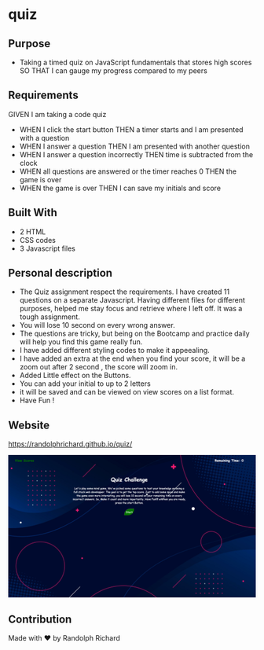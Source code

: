 # quiz


## Purpose
* Taking a timed quiz on JavaScript fundamentals that stores high scores
SO THAT I can gauge my progress compared to my peers

## Requirements
GIVEN I am taking a code quiz
* WHEN I click the start button
THEN a timer starts and I am presented with a question
* WHEN I answer a question
THEN I am presented with another question
* WHEN I answer a question incorrectly
THEN time is subtracted from the clock
* WHEN all questions are answered or the timer reaches 0
THEN the game is over
* WHEN the game is over
THEN I can save my initials and score

## Built With
* 2 HTML
* CSS codes
* 3 Javascript files

## Personal description

* The Quiz assignment respect the requirements. I have created 11 questions on a separate Javascript. Having different files for different purposes, helped me stay focus and retrieve where I left off. It was a tough assignment.
* You will lose 10 second on every wrong answer.
* The questions are tricky, but being on the Bootcamp and practice daily will help you find this game really fun.
* I have added different styling codes to make it appeealing. 
* I have added an extra at the end when you find your score, it will be a zoom out after 2 second , the score will zoom in.
* Added Little effect on the Buttons.
* You can add your initial to up to 2 letters
* it will be saved and can be viewed on view scores on a list format.
* Have Fun !

## Website
https://randolphrichard.github.io/quiz/

![](/assets/images/12.png)

## Contribution
Made with ❤️ by Randolph Richard